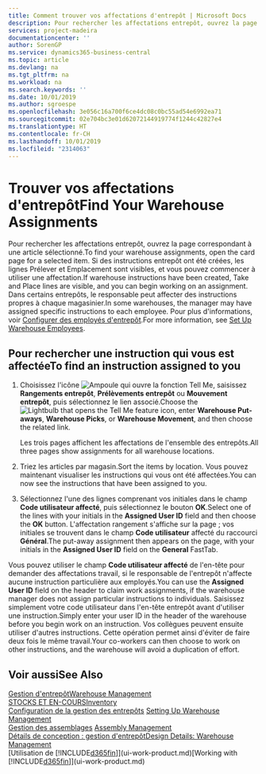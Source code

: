 ```yaml
---
title: Comment trouver vos affectations d'entrepôt | Microsoft Docs
description: Pour rechercher les affectations entrepôt, ouvrez la page correspondant à une article sélectionné. Si des instructions entrepôt ont été créées, les lignes Prélever et Emplacement sont visibles, et vous pouvez commencer à utiliser une affectation. Dans certains entrepôts, le responsable peut affecter des instructions propres à chaque magasinier.
services: project-madeira
documentationcenter: ''
author: SorenGP
ms.service: dynamics365-business-central
ms.topic: article
ms.devlang: na
ms.tgt_pltfrm: na
ms.workload: na
ms.search.keywords: ''
ms.date: 10/01/2019
ms.author: sgroespe
ms.openlocfilehash: 3e056c16a700f6ce4dc08c0bc55ad54e6992ea71
ms.sourcegitcommit: 02e704bc3e01d62072144919774f1244c42827e4
ms.translationtype: HT
ms.contentlocale: fr-CH
ms.lasthandoff: 10/01/2019
ms.locfileid: "2314063"
---
```

# <a name="find-your-warehouse-assignments"></a><span data-ttu-id="68133-105">Trouver vos affectations d'entrepôt</span><span class="sxs-lookup"><span data-stu-id="68133-105">Find Your Warehouse Assignments</span></span>
<span data-ttu-id="68133-106">Pour rechercher les affectations entrepôt, ouvrez la page correspondant à une article sélectionné.</span><span class="sxs-lookup"><span data-stu-id="68133-106">To find your warehouse assignments, open the card page for a selected item.</span></span> <span data-ttu-id="68133-107">Si des instructions entrepôt ont été créées, les lignes Prélever et Emplacement sont visibles, et vous pouvez commencer à utiliser une affectation.</span><span class="sxs-lookup"><span data-stu-id="68133-107">If warehouse instructions have been created, Take and Place lines are visible, and you can begin working on an assignment.</span></span> <span data-ttu-id="68133-108">Dans certains entrepôts, le responsable peut affecter des instructions propres à chaque magasinier.</span><span class="sxs-lookup"><span data-stu-id="68133-108">In some warehouses, the manager may have assigned specific instructions to each employee.</span></span> <span data-ttu-id="68133-109">Pour plus d'informations, voir [Configurer des employés d'entrepôt](warehouse-how-to-set-up-warehouse-employees.md).</span><span class="sxs-lookup"><span data-stu-id="68133-109">For more information, see [Set Up Warehouse Employees](warehouse-how-to-set-up-warehouse-employees.md).</span></span>

## <a name="to-find-an-instruction-assigned-to-you"></a><span data-ttu-id="68133-110">Pour rechercher une instruction qui vous est affectée</span><span class="sxs-lookup"><span data-stu-id="68133-110">To find an instruction assigned to you</span></span>  
1.  <span data-ttu-id="68133-111">Choisissez l'icône ![Ampoule qui ouvre la fonction Tell Me](media/ui-search/search_small.png "Dites-moi ce que vous voulez faire"), saisissez **Rangements entrepôt**, **Prélèvements entrepôt** ou **Mouvement entrepôt**, puis sélectionnez le lien associé.</span><span class="sxs-lookup"><span data-stu-id="68133-111">Choose the ![Lightbulb that opens the Tell Me feature](media/ui-search/search_small.png "Tell me what you want to do") icon, enter **Warehouse Put-aways**, **Warehouse Picks**, or **Warehouse Movement**, and then choose the related link.</span></span>

    <span data-ttu-id="68133-112">Les trois pages affichent les affectations de l'ensemble des entrepôts.</span><span class="sxs-lookup"><span data-stu-id="68133-112">All three pages show assignments for all warehouse locations.</span></span>  

2. <span data-ttu-id="68133-113">Triez les articles par magasin.</span><span class="sxs-lookup"><span data-stu-id="68133-113">Sort the items by location.</span></span> <span data-ttu-id="68133-114">Vous pouvez maintenant visualiser les instructions qui vous ont été affectées.</span><span class="sxs-lookup"><span data-stu-id="68133-114">You can now see the instructions that have been assigned to you.</span></span>  
3. <span data-ttu-id="68133-115">Sélectionnez l'une des lignes comprenant vos initiales dans le champ **Code utilisateur affecté**, puis sélectionnez le bouton **OK**.</span><span class="sxs-lookup"><span data-stu-id="68133-115">Select one of the lines with your initials in the **Assigned User ID** field and then choose the **OK** button.</span></span> <span data-ttu-id="68133-116">L'affectation rangement s'affiche sur la page ; vos initiales se trouvent dans le champ **Code utilisateur** affecté du raccourci **Général**.</span><span class="sxs-lookup"><span data-stu-id="68133-116">The put-away assignment then appears on the page, with your initials in the **Assigned User ID** field on the **General** FastTab.</span></span>  

<span data-ttu-id="68133-117">Vous pouvez utiliser le champ **Code utilisateur affecté** de l'en-tête pour demander des affectations travail, si le responsable de l'entrepôt n'affecte aucune instruction particulière aux employés.</span><span class="sxs-lookup"><span data-stu-id="68133-117">You can use the **Assigned User ID** field on the header to claim work assignments, if the warehouse manager does not assign particular instructions to individuals.</span></span> <span data-ttu-id="68133-118">Saisissez simplement votre code utilisateur dans l'en-tête entrepôt avant d'utiliser une instruction.</span><span class="sxs-lookup"><span data-stu-id="68133-118">Simply enter your user ID in the header of the warehouse before you begin work on an instruction.</span></span> <span data-ttu-id="68133-119">Vos collègues peuvent ensuite utiliser d'autres instructions. Cette opération permet ainsi d'éviter de faire deux fois le même travail.</span><span class="sxs-lookup"><span data-stu-id="68133-119">Your co-workers can then choose to work on other instructions, and the warehouse will avoid a duplication of effort.</span></span>  

## <a name="see-also"></a><span data-ttu-id="68133-120">Voir aussi</span><span class="sxs-lookup"><span data-stu-id="68133-120">See Also</span></span>  
[<span data-ttu-id="68133-121">Gestion d'entrepôt</span><span class="sxs-lookup"><span data-stu-id="68133-121">Warehouse Management</span></span>](warehouse-manage-warehouse.md)  
[<span data-ttu-id="68133-122">STOCKS ET EN-COURS</span><span class="sxs-lookup"><span data-stu-id="68133-122">Inventory</span></span>](inventory-manage-inventory.md)  
<span data-ttu-id="68133-123">[Configuration de la gestion des entrepôts](warehouse-setup-warehouse.md)   </span><span class="sxs-lookup"><span data-stu-id="68133-123">[Setting Up Warehouse Management](warehouse-setup-warehouse.md)   </span></span>  
<span data-ttu-id="68133-124">[Gestion des assemblages](assembly-assemble-items.md)  </span><span class="sxs-lookup"><span data-stu-id="68133-124">[Assembly Management](assembly-assemble-items.md)  </span></span>  
[<span data-ttu-id="68133-125">Détails de conception : gestion d'entrepôt</span><span class="sxs-lookup"><span data-stu-id="68133-125">Design Details: Warehouse Management</span></span>](design-details-warehouse-management.md)  
<span data-ttu-id="68133-126">[Utilisation de [!INCLUDE[d365fin](includes/d365fin_md.md)]](ui-work-product.md)</span><span class="sxs-lookup"><span data-stu-id="68133-126">[Working with [!INCLUDE[d365fin](includes/d365fin_md.md)]](ui-work-product.md)</span></span> 
